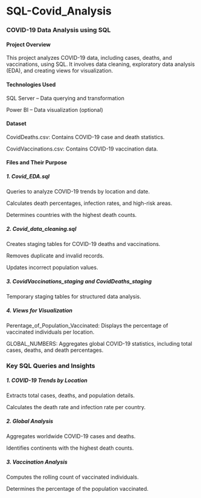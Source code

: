 # SQL-Covid_Analysis
### COVID-19 Data Analysis using SQL

#### Project Overview

This project analyzes COVID-19 data, including cases, deaths, and vaccinations, using SQL. It involves data cleaning, exploratory data analysis (EDA), and creating views for visualization.

#### Technologies Used

SQL Server – Data querying and transformation

Power BI – Data visualization (optional)

 #### Dataset

CovidDeaths.csv: Contains COVID-19 case and death statistics.

CovidVaccinations.csv: Contains COVID-19 vaccination data.

#### Files and Their Purpose

##### 1. Covid_EDA.sql

Queries to analyze COVID-19 trends by location and date.

Calculates death percentages, infection rates, and high-risk areas.

Determines countries with the highest death counts.

##### 2. Covid_data_cleaning.sql

Creates staging tables for COVID-19 deaths and vaccinations.

Removes duplicate and invalid records.

Updates incorrect population values.

##### 3. CovidVaccinations_staging and CovidDeaths_staging

Temporary staging tables for structured data analysis.

##### 4. Views for Visualization

Perentage_of_Population_Vaccinated: Displays the percentage of vaccinated individuals per location.

GLOBAL_NUMBERS: Aggregates global COVID-19 statistics, including total cases, deaths, and death percentages.

### Key SQL Queries and Insights

##### 1. COVID-19 Trends by Location

Extracts total cases, deaths, and population details.

Calculates the death rate and infection rate per country.

##### 2. Global Analysis

Aggregates worldwide COVID-19 cases and deaths.

Identifies continents with the highest death counts.

##### 3. Vaccination Analysis

Computes the rolling count of vaccinated individuals.

Determines the percentage of the population vaccinated.
